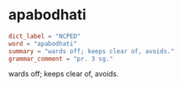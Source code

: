# apabodhati

``` toml
dict_label = "NCPED"
word = "apabodhati"
summary = "wards off; keeps clear of, avoids."
grammar_comment = "pr. 3 sg."
```

wards off; keeps clear of, avoids.

